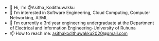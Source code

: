 - 👋 Hi, I’m @Asitha_Kodithuwakku
- 👀 I’m interested in Software Engineering, Cloud Computing, Computer Networking, AI/ML.
- 🌱 I’m currently a 3rd year engineering undergraduate at the Department of Electrical and Information Engineering-University of Ruhuna
- 📫 How to reach me: asithakodithuwakku2020@gmail.com
  

<!---
Asitha0012/Asitha0012 is a ✨ special ✨ repository because its `README.md` (this file) appears on your GitHub profile.
You can click the Preview link to take a look at your changes.
--->
